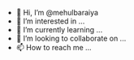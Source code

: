 - 👋 Hi, I’m @mehulbaraiya
- 👀 I’m interested in ...
- 🌱 I’m currently learning ...
- 💞️ I’m looking to collaborate on ...
- 📫 How to reach me ...

<!---
mehulbaraiya/mehulbaraiya is a ✨ special ✨ repository because its `README.md` (this file) appears on your GitHub profile.
You can click the Preview link to take a look at your changes.
--->
